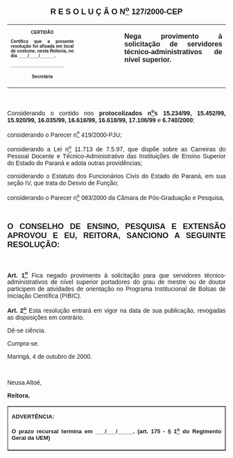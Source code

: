<BODY>

<B><FONT FACE="Arial" SIZE=4><P ALIGN="CENTER"></P>
<P ALIGN="CENTER">R E S O L U &Ccedil; &Atilde; O  N<U><SUP>o</U></SUP>  127/2000-CEP</P>
</B></FONT><FONT FACE="Arial"><P ALIGN="JUSTIFY"></P></FONT>
<TABLE CELLSPACING=0 BORDER=0 CELLPADDING=7 WIDTH=621>
<TR><TD WIDTH="32%" VALIGN="TOP">
<B><FONT FACE="Arial" SIZE=1><P ALIGN="CENTER">CERTID&Atilde;O</P>
<P ALIGN="JUSTIFY">   Certifico que a presente resolu&ccedil;&atilde;o foi afixada em local de costume, nesta Reitoria, no dia ____/____/______.</P>
<P ALIGN="JUSTIFY"></P>
<P ALIGN="JUSTIFY">______________________</P>
<P ALIGN="CENTER">Secret&aacute;ria</B></FONT></TD>
<TD WIDTH="20%" VALIGN="TOP">&nbsp;</TD>
<TD WIDTH="49%" VALIGN="TOP">
<B><FONT FACE="Arial"><P ALIGN="JUSTIFY">Nega provimento &agrave; solicita&ccedil;&atilde;o de servidores t&eacute;cnico-administrativos de n&iacute;vel superior.</B></FONT></TD>
</TR>
</TABLE>

<FONT FACE="Arial"><P ALIGN="JUSTIFY"></P>
<P ALIGN="JUSTIFY">&nbsp;</P>
<P ALIGN="JUSTIFY">&#9;Considerando o contido nos <B>protocolizados n<U><SUP>o</U>s</SUP> 15.234/99, 15.452/99, 15.920/99, 16.035/99, 16.616/99, 16.618/99, 17.106/99 </B>e<B> 6.740/2000</B>;</P>
<P ALIGN="JUSTIFY">&#9;considerando o Parecer n<U><SUP>o</U></SUP> 419/2000-PJU;</P>
<P ALIGN="JUSTIFY">&#9;considerando a Lei n<U><SUP>o</U></SUP> 11.713 de 7.5.97, que disp&otilde;e sobre as Carreiras do Pessoal Docente e T&eacute;cnico-Administrativo das Institui&ccedil;&otilde;es de Ensino Superior do Estado do Paran&aacute; e adota outras provid&ecirc;ncias;</P>
<P ALIGN="JUSTIFY">&#9;considerando o Estatuto dos Funcion&aacute;rios Civis do Estado do Paran&aacute;, em sua se&ccedil;&atilde;o IV, que trata do Desvio de Fun&ccedil;&atilde;o;</P>
<P ALIGN="JUSTIFY">&#9;considerando o Parecer n<U><SUP>o</U></SUP> 083/2000 da C&acirc;mara de P&oacute;s-Gradua&ccedil;&atilde;o e Pesquisa,</P>
<P ALIGN="JUSTIFY"></P>
<P ALIGN="JUSTIFY">&nbsp;</P>
</FONT><B><FONT FACE="Arial" SIZE=4><P ALIGN="JUSTIFY">O CONSELHO DE ENSINO, PESQUISA E EXTENS&Atilde;O APROVOU E EU, REITORA, SANCIONO A SEGUINTE RESOLU&Ccedil;&Atilde;O:</P>
</FONT><FONT FACE="Arial"><P ALIGN="JUSTIFY"></P>
<P ALIGN="JUSTIFY">&nbsp;</P>
<P ALIGN="JUSTIFY">Art. 1<U><SUP>o</B></U></SUP> Fica negado provimento &agrave; solicita&ccedil;&atilde;o para que servidores t&eacute;cnico-administrativos de n&iacute;vel superior portadores do grau de mestre ou de doutor participem de atividades de orienta&ccedil;&atilde;o no Programa Institucional de Bolsas de Inicia&ccedil;&atilde;o Cient&iacute;fica (PIBIC).</P>
<P ALIGN="JUSTIFY">&#9;<B>Art. 2<U><SUP>o</U></SUP> </B>Esta resolu&ccedil;&atilde;o entrar&aacute; em vigor na data de sua publica&ccedil;&atilde;o, revogadas as disposi&ccedil;&otilde;es em contr&aacute;rio.</P>
<P ALIGN="JUSTIFY">&#9;D&ecirc;-se ci&ecirc;ncia.</P>
<P ALIGN="JUSTIFY">&#9;Cumpra-se.</P>
<P ALIGN="JUSTIFY"></P>
<P ALIGN="JUSTIFY">Maring&aacute;, 4 de outubro de 2000.</P>
<P ALIGN="JUSTIFY"></P>
<P ALIGN="JUSTIFY">&nbsp;</P>
<P ALIGN="JUSTIFY">Neusa Alto&eacute;,</P>
<B><P ALIGN="JUSTIFY">Reitora.</P>
<P ALIGN="JUSTIFY"></P></B></FONT>
<TABLE BORDER CELLSPACING=1 CELLPADDING=4 WIDTH=212>
<TR><TD VALIGN="TOP">
<B><FONT FACE="Arial" SIZE=2><P ALIGN="JUSTIFY">ADVERT&Ecirc;NCIA:</P>
<P ALIGN="JUSTIFY">O prazo recursal termina em ___/___/_____. (art. 175 - § 1<U><SUP>o</U></SUP> do Regimento Geral da UEM)</B></FONT></TD>
</TR>
</TABLE>

<FONT FACE="Arial"><P ALIGN="JUSTIFY"></P></FONT></BODY>
